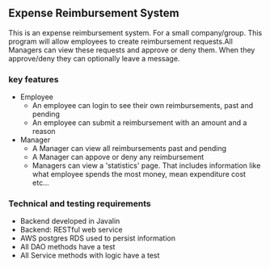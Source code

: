## Expense Reimbursement System
This is an expense reimbursement system. For a small company/group. This program will allow employees to create reimbursement requests.All Managers can view these requests and approve or deny them. When they approve/deny they
can optionally leave a message.

### key features
- Employee
    - An employee can login to see their own reimbursements, past and pending
    - An employee can submit a reimbursement with an amount and a reason
- Manager
    - A Manager can view all reimbursements past and pending
    - A Manager can appove or deny any reimbursement
    - Managers can view a 'statistics' page. That includes information like what employee spends the most money, mean expenditure cost etc...

### Technical and testing requirements
- Backend developed in Javalin
- Backend: RESTful web service
- AWS postgres RDS used to persist information
- All DAO methods have a test
- All Service methods with logic have a test
